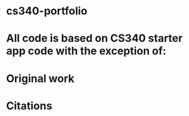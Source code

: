 # cs340-portfolio
# All code is based on CS340 starter app code with the exception of: 
# Original work
# Citations
<!-- 
Source 1: 
w3schools.com (May 2023) 
Citing source code (Version 1.0) 
[Responsive Navigation bar] 
(https://www.w3schools.com/howto/howto_js_topnav_responsive.asp) 

Source 2:
 dev.to (May 2023) 
Citing source code (Version 1.0) 
[Suggested table style elements] 
(https://dev.to/dcodeyt/creating-beautiful-html-tables-with-css-428l)
 
Source 3:
 w3schools.com (May 2023) 
Citing source code (Version 1.0) 
[CSS elements reference list] 
(https://www.w3schools.com/cssref/css_selectors.php)

Source 4:
 w3schools.com (May 2023) 
Citing source code (Version 1.0) 
[box shadow use cases] 
(https://www.w3schools.com/cssref/css3_pr_box-shadow.php) 

Source 5:
 stackoverflow, Peyman Mohamadpour (May 2023) 
Citing source code (Version 1.0) 
[centering logo above navbar] 
(https://stackoverflow.com/questions/35162053/center-logo-in-html)

Source 6:
 w3schools.com (May 2023) 
Citing source code (Version 1.0) 
[tips for select menus] 
(https://www.w3schools.com/howto/howto_custom_select.asp)

Source 7:
osu-cs340-ecampus/nodejs-starter-app (May 2023)
Citing source code (no version listed)
George Kochera, Michael Curry, Danielle Safonte
https://github.com/osu-cs340-ecampus/nodejs-starter-app-->
